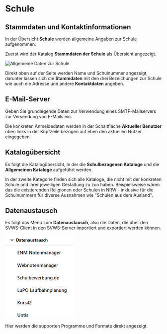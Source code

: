 # Schule

## Stammdaten und Kontaktinformationen
In der Übersicht **Schule** werden allgemeine Angaben zur Schule aufgenommen.

Zuerst wird der Katalog **Stammdaten der Schule** als Übersicht angezeigt.

![Allgemeine Daten zur Schule](./graphics/SVWS_schule_übersicht.png "Es werden allgemeine Einstellungen zur Schule angezeigt und vorgenommen.")

Direkt oben auf der Seite werden Name und Schulnummer angezeigt, darunter lassen sich die **Stammdaten** mit den drei Bezeichungen zur Schule wie auch die Adresse und andere **Kontaktdaten** angeben.

## E-Mail-Server

Geben Sie grundlegende Daten zur Verwendung eines SMTP-Mailservers zur Versendung von E-Mails ein.

Die konkreten Anmeldedaten werden in der Schaltfläche **Aktueller Benutzer** oben links in der Kopfzeile bezogen auf eben den aktuellen Nutzer eingegeben.

## Katalogübersicht

Es folgt die Katalogübersicht, in der die **Schulbezogenen Kataloge** und die **Allgemeinen Kataloge** aufgeführt werden.

In der zweite Kategorie finden sich alle Kataloge, die nicht mit der konkreten Schule und ihrer jeweiligen Gestaltung zu zun haben. Beispielsweise wären das die existierenden Religionen oder Schulen in NRW - inklusive für die Schulnummern für diverse Ausnahmen wie "Schulen aus dem Ausland".

## Datenaustausch

Es folgt das Menü zum **Datenaustausch**, also die Daten, die über den SVWS-Client in den SVWS-Server importiert und exportiert werden können. 

![Weitere Unterpunkte im Bereich "Schule"](./graphics/SVWS_schule_datenaustausch.png "Rufen Sie weitere Untermenüs auf, die für die Verwaltung der Datenbank relevant sind.")

Hier werden die supporten Programme und Formate direkt angezeigt.




